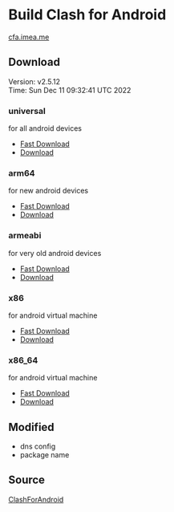 # Build Clash for Android
[cfa.imea.me](https://cfa.imea.me)  

## Download
Version: v2.5.12  
Time: Sun Dec 11 09:32:41 UTC 2022  

### universal
for all android devices  
- [Fast Download](https://ghproxy.com/https://github.com/kaminolee/cfa-build/raw/apks/cfa-2.5.12-kamino-universal-release.apk)  
- [Download](https://github.com/kaminolee/cfa-build/raw/apks/cfa-2.5.12-kamino-universal-release.apk)  

### arm64
for new android devices  
- [Fast Download](https://ghproxy.com/https://github.com/kaminolee/cfa-build/raw/apks/cfa-2.5.12-kamino-arm64-v8a-release.apk)  
- [Download](https://github.com/kaminolee/cfa-build/raw/apks/cfa-2.5.12-kamino-arm64-v8a-release.apk)  

### armeabi
for very old android devices  
- [Fast Download](https://ghproxy.com/https://github.com/kaminolee/cfa-build/raw/apks/cfa-2.5.12-kamino-armeabi-v7a-release.apk)  
- [Download](https://github.com/kaminolee/cfa-build/raw/apks/cfa-2.5.12-kamino-armeabi-v7a-release.apk)  

### x86
for android virtual machine  
- [Fast Download](https://ghproxy.com/https://github.com/kaminolee/cfa-build/raw/apks/cfa-2.5.12-kamino-x86-release.apk)  
- [Download](https://github.com/kaminolee/cfa-build/raw/apks/cfa-2.5.12-kamino-x86-release.apk)  

### x86_64
for android virtual machine  
- [Fast Download](https://ghproxy.com/https://github.com/kaminolee/cfa-build/raw/apks/cfa-2.5.12-kamino-x86_64-release.apk)  
- [Download](https://github.com/kaminolee/cfa-build/raw/apks/cfa-2.5.12-kamino-x86_64-release.apk)  

## Modified
- dns config
- package name

## Source
[ClashForAndroid](https://github.com/Kr328/ClashForAndroid)  
